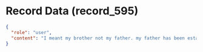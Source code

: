 # Record Data (record_595)

```json
{
  "role": "user",
  "content": "I meant my brother not my father. my father has been estalished as a deflector exploiter "
}
```
